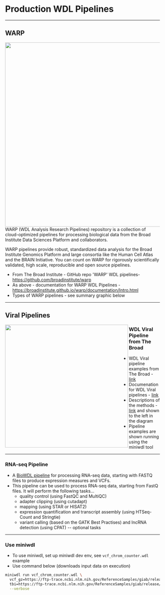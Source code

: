 # Production WDL Pipelines

---

## WARP

<img src="https://github.com/openwdl/learn-wdl/blob/master/images/WARP-pipelines.png" width="600" align="right">

WARP (WDL Analysis Research Pipelines) repository is a collection of cloud-optimized pipelines for processing biological data from the Broad Institute Data Sciences Platform and collaborators.  

WARP pipelines provide robust, standardized data analysis for the Broad Institute Genomics Platform and large consortia like the Human Cell Atlas and the BRAIN Initiative. You can count on WARP for rigorously scientifically validated, high scale, reproducible and open source pipelines.  


- From The Broad Institute - GitHub repo 'WARP' WDL pipelines- https://github.com/broadinstitute/warp
- As above - documentation for WARP WDL Pipelines - https://broadinstitute.github.io/warp/documentation/Intro.html
- Types of WARP pipelines - see summary graphic below

---

## Viral Pipelines

<img src="https://github.com/openwdl/learn-wdl/blob/master/images/viral-methods.png" width="400" align="left">  

### WDL Viral Pipeline from The Broad 

  - WDL Viral pipeline examples from The Broad - [link](https://github.com/broadinstitute/viral-pipelines)  
  - Documenation for WDL Viral pipelines - [link](https://viral-pipelines.readthedocs.io/en/latest/workflows.html)
  - Descriptions of the methods - [link](https://viral-pipelines.readthedocs.io/en/latest/workflows.html) and shown to the left in the diagram
  - Pipeline examples are shown running using the miniwdl tool
  
 ---
 
 ###  RNA-seq Pipeline
  - A [BioWDL pipeline](https://biowdl.github.io/RNA-seq/v4.0.0/index.html) for processing RNA-seq data, starting with FASTQ files to produce expression measures and VCFs.
  - This pipeline can be used to process RNA-seq data, starting from FastQ files. It will perform the following tasks...
    - quality control (using FastQC and MultiQC) 
    - adapter clipping (using cutadapt) 
    - mapping (using STAR or HISAT2) 
    - expression quantification and transcript assembly (using HTSeq-Count and Stringtie) 
    - variant calling (based on the GATK Best Practises) and lncRNA detection (using CPAT) -- optional tasks
    
---


### Use miniwdl

- To use miniwdl, set up miniwdl dev env, see `vcf_chrom_counter.wdl` example  
- Use command below (downloads input data on execution)

```bash
miniwdl run vcf_chrom_counter.wdl \
  vcf_gz=https://ftp-trace.ncbi.nlm.nih.gov/ReferenceSamples/giab/release/NA12878_HG001/latest/GRCh38/HG001_GRCh38_GIAB_highconf_CG-IllFB-IllGATKHC-Ion-10X-SOLID_CHROM1-X_v.3.3.2_highconf_PGandRTGphasetransfer.vcf.gz \
  tbi=https://ftp-trace.ncbi.nlm.nih.gov/ReferenceSamples/giab/release/NA12878_HG001/latest/GRCh38/HG001_GRCh38_GIAB_highconf_CG-IllFB-IllGATKHC-Ion-10X-SOLID_CHROM1-X_v.3.3.2_highconf_PGandRTGphasetransfer.vcf.gz.tbi \
  --verbose
```





